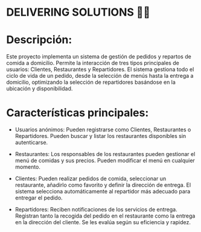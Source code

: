 # DELIVERING SOLUTIONS 🚚🍕
# Descripción:
Este proyecto implementa un sistema de gestión de pedidos y repartos de comida a domicilio. Permite la interacción de tres tipos principales de usuarios: Clientes, Restaurantes y Repartidores. El sistema gestiona todo el ciclo de vida de un pedido, desde la selección de menús hasta la entrega a domicilio, optimizando la selección de repartidores basándose en la ubicación y disponibilidad.

# Características principales:
- Usuarios anónimos:
Pueden registrarse como Clientes, Restaurantes o Repartidores.
Pueden buscar y listar los restaurantes disponibles sin autenticarse.

- Restaurantes:
Los responsables de los restaurantes pueden gestionar el menú de comidas y sus precios.
Pueden modificar el menú en cualquier momento.

- Clientes:
Pueden realizar pedidos de comida, seleccionar un restaurante, añadirlo como favorito y definir la dirección de entrega.
El sistema selecciona automáticamente al repartidor más adecuado para entregar el pedido.

- Repartidores:
Reciben notificaciones de los servicios de entrega.
Registran tanto la recogida del pedido en el restaurante como la entrega en la dirección del cliente.
Se les evalúa según su eficiencia y rapidez.
